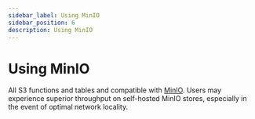 ```yaml
---
sidebar_label: Using MinIO
sidebar_position: 6
description: Using MinIO
---
```


# Using MinIO

All S3 functions and tables and compatible with [MinIO](https://min.io/). Users may experience superior throughput on self-hosted MinIO stores, especially in the event of optimal network locality.


